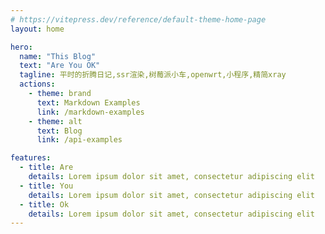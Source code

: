 ```yaml
---
# https://vitepress.dev/reference/default-theme-home-page
layout: home

hero:
  name: "This Blog"
  text: "Are You OK"
  tagline: 平时的折腾日记,ssr渲染,树莓派小车,openwrt,小程序,精简xray
  actions:
    - theme: brand
      text: Markdown Examples
      link: /markdown-examples
    - theme: alt
      text: Blog
      link: /api-examples

features:
  - title: Are
    details: Lorem ipsum dolor sit amet, consectetur adipiscing elit
  - title: You
    details: Lorem ipsum dolor sit amet, consectetur adipiscing elit
  - title: Ok
    details: Lorem ipsum dolor sit amet, consectetur adipiscing elit
---
```


